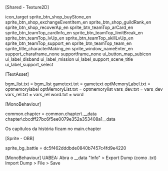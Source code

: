 [Shared - Texture2D]

icon_target
sprite_btn_shop_buyStone_en
sprite_btn_shop_exchangeEventItem_en
sprite_btn_shop_guildRank_en
sprite_btn_shop_recoverAp_en
sprite_btn_teamTop_arCard_en
sprite_btn_teamTop_cardInfo_en
sprite_btn_teamTop_limitBreak_en
sprite_btn_teamTop_lvUp_en
sprite_btn_teamTop_skillLvUp_en
sprite_btn_teamTop_support_en
sprite_btn_teamTop_team_en
sprite_title_characterMaking_en
sprite_window_nameEnter_en
support_charaframe_none
supportframe_none
ui_button_map_subicon
ui_label_disband
ui_label_mission
ui_label_support_scene_title
ui_label_support_select

[TextAsset]

bgm_list.txt = bgm_list
gametext.txt = gametext
optMemoryLabel.txt = optmemorylabel
optMemoryList.txt = optmemorylist
vars_dev.txt = vars_dev
vars_rel.txt = vars_rel
word.txt = word

[MonoBehaviour]

common.chapter = common.chapter\    \__data
chapter\cbcdff27bc6f5ee0079e352a353408a1\__data

Os capítulos da história ficam no main.chapter

[Sprite - OBB]

sprite_bg_battle = dc5f462dddbde0840b7457c4fd9e4220

[MonoBehaviour]
UABEA: Abra o __data
"Info" > Export Dump (como .txt)
Import Dump > File > Save